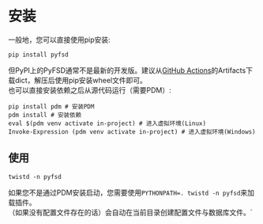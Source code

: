 # 安装

一般地，您可以直接使用pip安装:
```
pip install pyfsd
```
但PyPI上的PyFSD通常不是最新的开发版。建议从[GitHub Actions](https://github.com/gamecss/pyfsd/actions/workflows/python.yml)的Artifacts下载dict，解压后使用pip安装wheel文件即可。  
也可以直接安装依赖之后从源代码运行（需要PDM）:
```
pip install pdm # 安装PDM
pdm install # 安装依赖
eval $(pdm venv activate in-project) # 进入虚拟环境(Linux)
Invoke-Expression (pdm venv activate in-project) # 进入虚拟环境(Windows)
```

## 使用

```
twistd -n pyfsd
```
如果您不是通过PDM安装启动，您需要使用`PYTHONPATH=. twistd -n pyfsd`来加载插件。  
（如果没有配置文件存在的话）会自动在当前目录创建配置文件与数据库文件。`
